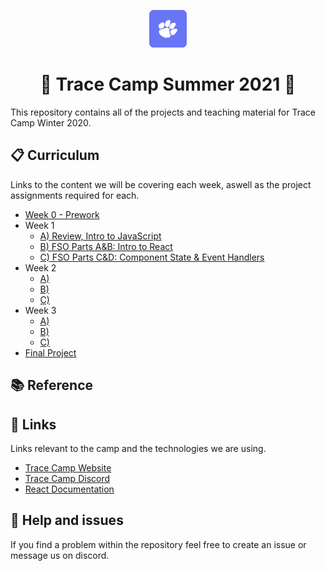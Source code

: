 <p align="center">
  <a href="https://tracecamp.com">
    <img alt="Tracecamp" src="./logo.svg" width="60" />
  </a>
</p>
<h1 align="center">
 🌴 Trace Camp Summer 2021 🥥
</h1>

This repository contains all of the projects and teaching material for Trace Camp Winter 2020.

## 📋 Curriculum

Links to the content we will be covering each week, aswell as the project assignments required for each.

- [Week 0 - Prework](./curriculum/prework)
- Week 1
  - [A) Review, Intro to JavaScript](./curriculum/week-1-A)
  - [B) FSO Parts A&B: Intro to React](./curriculum/week-1-B)
  - [C) FSO Parts C&D: Component State & Event Handlers](./curriculum/week-1-C)
- Week 2
  - [A) ](./curriculum/week-2-A)
  - [B) ](./curriculum/week-2-B)
  - [C) ](./curriculum/week-2-C)
- Week 3
  - [A) ](./curriculum/week-3-A)
  - [B) ](./curriculum/week-3-B)
  - [C) ](./curriculum/week-3-C)
- [Final Project]()

## 📚 Reference

## 🔗 Links

Links relevant to the camp and the technologies we are using.

- [Trace Camp Website](https://tracecamp.com/)
- [Trace Camp Discord](https://discord.gg/z5qFUKJkwU)
- [React Documentation](https://reactjs.org/docs/introducing-jsx.html)

## 🧯 Help and issues

If you find a problem within the repository feel free to create an issue or message us on discord.
